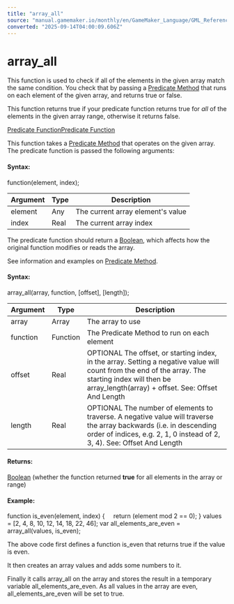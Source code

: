 ```yaml
---
title: "array_all"
source: "manual.gamemaker.io/monthly/en/GameMaker_Language/GML_Reference/Variable_Functions/array_all.htm"
converted: "2025-09-14T04:00:09.606Z"
---
```


# array\_all

This function is used to check if all of the elements in the given array match the same condition. You check that by passing a [Predicate Method](Array_Functions.htm#h) that runs on each element of the given array, and returns true or false.

This function returns true if your predicate function returns true for _all_ of the elements in the given array range, otherwise it returns false.

[Predicate FunctionPredicate Function](array_all.htm#)

This function takes a [Predicate Method](Array_Functions.htm#h) that operates on the given array. The predicate function is passed the following arguments:

#### Syntax:

function(element, index);

| Argument | Type | Description |
| --- | --- | --- |
| element | Any | The current array element's value |
| index | Real | The current array index |

The predicate function should return a [Boolean](../../GML_Overview/Data_Types.md), which affects how the original function modifies or reads the array.

See information and examples on [Predicate Method](Array_Functions.htm#h).



#### Syntax:

array\_all(array, function, \[offset\], \[length\]);

| Argument | Type | Description |
| --- | --- | --- |
| array | Array | The array to use |
| function | Function | The Predicate Method to run on each element |
| offset | Real | OPTIONAL The offset, or starting index, in the array. Setting a negative value will count from the end of the array. The starting index will then be array_length(array) + offset. See: Offset And Length |
| length | Real | OPTIONAL The number of elements to traverse. A negative value will traverse the array backwards (i.e. in descending order of indices, e.g. 2, 1, 0 instead of 2, 3, 4). See: Offset And Length |

#### Returns:

[Boolean](../../GML_Overview/Data_Types.md) (whether the function returned **true** for all elements in the array or range)

#### Example:

function is\_even(element, index)
{
    return (element mod 2 == 0);
}
values = \[2, 4, 8, 10, 12, 14, 18, 22, 46\];
var all\_elements\_are\_even = array\_all(values, is\_even);

The above code first defines a function is\_even that returns true if the value is even.

It then creates an array values and adds some numbers to it.

Finally it calls array\_all on the array and stores the result in a temporary variable all\_elements\_are\_even. As all values in the array are even, all\_elements\_are\_even will be set to true.